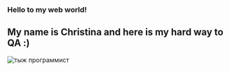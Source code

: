 ### Hello to my web world!
## My name is Christina and here is my hard way to QA :)
![тыж программист](https://storage.vsemayki.ru/images/0/1/1789/1789209/previews/people_2_sign_front_white_700.jpg)
